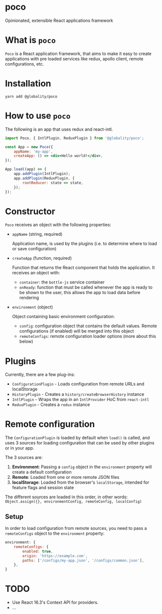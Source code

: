 # poco
Opinionated, extensible React applications framework

# What is `poco`

`Poco` is a React application framework, that aims to make it easy to create applications with pre loaded services like redux, apollo client, remote configurations, etc.

# Installation

`yarn add @globality/poco`

# How to use `poco`

The following is an app that uses redux and react-intl.

```jsx
import Poco, { IntlPlugin, ReduxPlugin } from '@globality/poco';

const App = new Poco({
    appName: 'my-app',
    createApp: () => <div>Hello world!</div>,
});

App.load((app) => {
    app.addPlugin(IntlPlugin);
    app.addPlugin(ReduxPlugin, {
        rootReducer: state => state,
    });
});
```

# Constructor

`Poco` receives an object with the following properties:

- `appName` (string, required)

    Application name, is used by the plugins (i.e. to determine where to load or save configuration)

- `createApp` (function, required)

    Function that returns the React component that holds the application. It receives an object with:

    - `container`: the `bottle-js` service container
    - `onReady`: function that must be called whenever the app is ready to be shown to the user, this allows the app to load data before rendering

- `environment` (object)

    Object containing basic environment configuration:

    - `config`: configuration object that contains the default values. Remote configurations (if enabled) will be merged into this object
    - `remoteConfigs`: remote configuration loader options (more about this below)

# Plugins

Currently, there are a few plug-ins:

- `ConfigurationPlugin` - Loads configuration from remote URLs and localStorage
- `HistoryPlugin` - Creates a `history/createBrowserHistory` instance
- `IntlPlugin` - Wraps the app in an `IntlProvider` HoC from `react-intl`
- `ReduxPlugin` - Creates a `redux` instance

# Remote configuration

The `ConfigurationPlugin` is loaded by default when `load()` is called, and uses 3 sources for loading configuration that can be used by other plugins or in your app.

The 3 sources are:

1. **Environment**: Passing a `config` object in the `environment` property will create a default configuration
2. **Remote**: Loaded from one or more remote JSON files
3. **localStorage**: Loaded from the browser's `localStorage`, intended for feature flags and session state

The different sources are loaded in this order, in other words: `Object.assign({}, environmentConfig, remoteConfig, localConfig)`

## Setup

In order to load configuration from remote sources, you need to pass a `remoteConfigs` object to the `environment` property:

```javascript
environment: {
    remoteConfigs: {
        enabled: true,
        origin: 'https://example.com',
        paths: ['/configs/my-app.json', '/configs/common.json'],
    },
}
```

# TODO

- Use React 16.3's Context API for providers.
- ...


